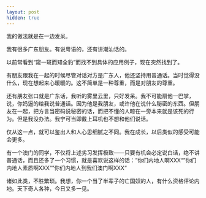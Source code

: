 ```yaml
---
layout: post
hidden: true
---
```

我的做法就是在一边发呆。

我有很多广东朋友。有说粤语的，还有讲潮汕话的。

以前常看到“窥一斑而知全豹”而找不到具体的应用例子，现在突然找到了。

有朋友跟我在一起的时候尽管对话对方是广东人，他还坚持用普通话。当时觉得没什么，现在想起来心暖暖的。这不简单是一种尊重，而是对朋友的尊重。

还有朋友张口就是广东话，我听的雾里云里，只好发呆。我不可能扇他一巴掌，说，你妈逼的给我说普通话。因为他是我朋友，或许他在说什么秘密的东西。但朋友在一起，把方言当密码说秘密的话，而把不懂的人晾在一旁本来就是该死的行为。但是我没办法。我宁可当即戴上耳机也不想和他们说话。

仅从这一点，就可以鉴出人和人心思细腻之不同。我在成长，以后类似的感受可能会更多。

有一个澳门的同学，不仅将上述劣习发挥极致——只要有机会必定说白话，绝不讲普通话，而且还多了一个习惯，就是喜欢说这样的话：”你们内地人啊XXX“”你们内地人素质啊XXX“”你们内地人到我们澳门啊XXX“

诸如此类，不胜繁琐。我想，你一个当了半辈子的亡国奴的人，有什么资格评论内地。天下奇人各种，今日又多一见。